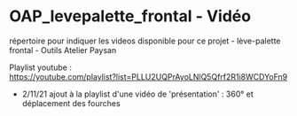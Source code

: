 # OAP_levepalette_frontal - Vidéo
 répertoire pour indiquer les videos disponible pour ce projet - lève-palette frontal - Outils Atelier Paysan
 
 Playlist youtube :\
 https://youtube.com/playlist?list=PLLU2UQPrAyoLNlQ5Qfrf2R1i8WCDYoFn9
 
 - 2/11/21 ajout à la playlist d'une vidéo de 'présentation' : 360° et déplacement des fourches
